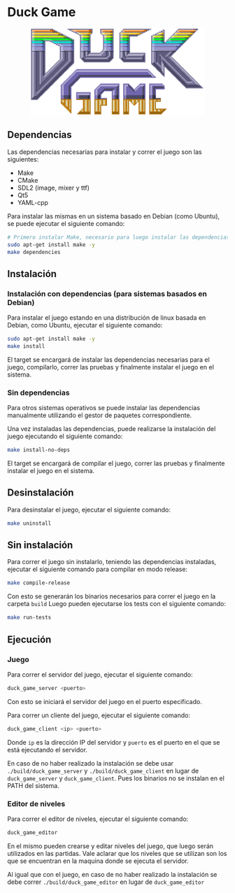 # Duck Game

<p align="center">
  <img src="./client/data/logo.png" alt="Duck game logo" width="400">
</p>

## Dependencias
Las dependencias necesarias para instalar y correr el juego son las siguientes:
- Make
- CMake
- SDL2 (image, mixer y ttf)
- Qt5
- YAML-cpp

Para instalar las mismas en un sistema basado en Debian (como Ubuntu), se puede ejecutar el siguiente comando:

```bash
# Primero instalar Make, necesario para luego instalar las dependencias y compilar
sudo apt-get install make -y
make dependencies
```

## Instalación
### Instalación con dependencias (para sistemas basados en Debian)
Para instalar el juego estando en una distribución de linux basada en Debian, como Ubuntu, ejecutar el siguiente comando:

```bash
sudo apt-get install make -y
make install
```
El target se encargará de instalar las dependencias necesarias para el juego, compilarlo, correr las pruebas y finalmente instalar el juego en el sistema.

### Sin dependencias
Para otros sistemas operativos se puede instalar las dependencias manualmente utilizando el gestor de paquetes correspondiente.

Una vez instaladas las dependencias, puede realizarse la instalación del juego ejecutando el siguiente comando:

```bash
make install-no-deps
```

El target se encargará de compilar el juego, correr las pruebas y finalmente instalar el juego en el sistema.

## Desinstalación
Para desinstalar el juego, ejecutar el siguiente comando:

```bash
make uninstall
```

## Sin instalación
Para correr el juego sin instalarlo, teniendo las dependencias instaladas, ejecutar el siguiente comando para compilar en modo release:

```bash
make compile-release
```
Con esto se generarán los binarios necesarios para correr el juego en la carpeta `build`
Luego pueden ejecutarse los tests con el siguiente comando:

```bash
make run-tests
```

## Ejecución
### Juego
Para correr el servidor del juego, ejecutar el siguiente comando:

```bash
duck_game_server <puerto>
```
Con esto se iniciará el servidor del juego en el puerto especificado.

Para correr un cliente del juego, ejecutar el siguiente comando:

```bash
duck_game_client <ip> <puerto>
```
Donde `ip` es la dirección IP del servidor y `puerto` es el puerto en el que se está ejecutando el servidor.

En caso de no haber realizado la instalación se debe usar `./build/duck_game_server` y `./build/duck_game_client` en lugar de `duck_game_server` y `duck_game_client`.
Pues los binarios no se instalan en el PATH del sistema.

### Editor de niveles
Para correr el editor de niveles, ejecutar el siguiente comando:

```bash
duck_game_editor
```
En el mismo pueden crearse y editar niveles del juego, que luego serán utilizados en las partidas.
Vale aclarar que los niveles que se utilizan son los que se encuentran en la maquina donde se ejecuta el servidor.

Al igual que con el juego, en caso de no haber realizado la instalación se debe correr `./build/duck_game_editor` en lugar de `duck_game_editor`
